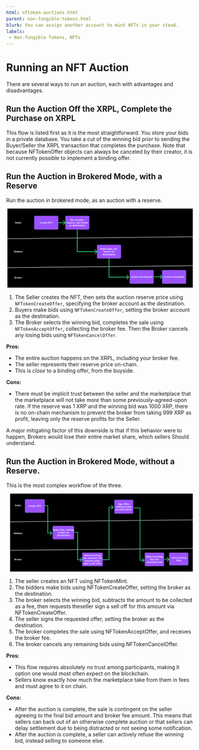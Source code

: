```yaml
---
html: nftoken-auctions.html
parent: non-fungible-tokens.html
blurb: You can assign another account to mint NFTs in your stead.
labels:
 - Non-fungible Tokens, NFTs
---
```


# Running an NFT Auction

There are several ways to run an auction, each with advantages and disadvantages.

## Run the Auction Off the XRPL, Complete the Purchase on XRPL

This flow is listed first as it is the most straightforward. You store your bids in a private database. You take a cut of the winning bid prior to sending the Buyer/Seller the XRPL transaction that completes the purchase. Note that because NFTokenOffer objects can always be canceled by their creator, it is not currently possible to implement a binding offer.

## Run the Auction in Brokered Mode, with a Reserve

Run the auction in brokered mode, as an auction with a reserve.

![Auction in Brokered Mode with a Reserve](img/nft-auction1.png "Auction in Brokered Mode with a Reserve")

1. The Seller creates the NFT, then sets the auction reserve price using `NFTokenCreateOffer`, specifying the broker account as the destination.
1. Buyers make bids using `NFTokenCreateOffer`, setting the broker account as the destination.
1. The Broker selects the winning bid, completes the sale using `NFTokenAcceptOffer`, collecting the broker fee. Then the Broker cancels any losing bids using `NFTokenCancelOffer`.

**Pros:**

- The entire auction happens on the XRPL, including your broker fee.
- The seller represents their reserve price on-chain.
- This is _close_ to a binding offer, from the buyside.

**Cons:**

- There must be implicit trust between the seller and the marketplace that the marketplace will not take more than some previously-agreed-upon rate. If the reserve was 1 XRP and the winning bid was 1000 XRP, there is no on-chain mechanism to prevent the broker from taking 999 XRP as profit, leaving only the reserve profits for the Seller.

A major mitigating factor of this downside is that if this behavior were to happen, Brokers would lose their entire market share, which sellers Should understand.

## Run the Auction in Brokered Mode, without a Reserve. 

This is the most complex workflow of the three.

![Auction in Brokered Mode without a Reserve](img/nft-auction2.png "Auction in Brokered Mode without a Reserve")

1. The seller creates an NFT using NFTokenMint.
1. The bidders make bids using NFTokenCreateOffer, setting the broker as the destination.
1. The broker selects the winning bid, subtracts the amount to be collected as a fee, then requests theseller sign a sell off for this amount via NFTokenCreateOffer.
1. The seller signs the requested offer, setting the broker as the destination.
1. The broker completes the sale using NFTokenAcceptOffer, and receives the broker fee.
1. The broker cancels any remaining bids using NFTokenCancelOffer.

**Pros:**

- This flow requires absolutely no trust among participants, making it option one would most often expect on the blockchain.
- Sellers know exactly how much the marketplace take from them in fees and must agree to it on chain.

**Cons:**

- After the auction is complete, the sale is contingent on the seller agreeing to the final bid amount and broker fee amount. This means that sellers can back out of an otherwise complete auction or that sellers can delay settlement due to being distracted or not seeing some notification.
- After the auction is complete, a seller can actively refuse the winning bid, instead selling to someone else.

